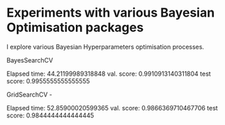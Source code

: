 # Experiments with various Bayesian Optimisation packages

I explore various Bayesian Hyperparameters optimisation processes.


BayesSearchCV

Elapsed time: 44.21199989318848
val. score: 0.9910913140311804
test score: 0.9955555555555555


GridSearchCV - 

Elapsed time: 52.85900020599365
val. score: 0.9866369710467706
test score: 0.9844444444444445
